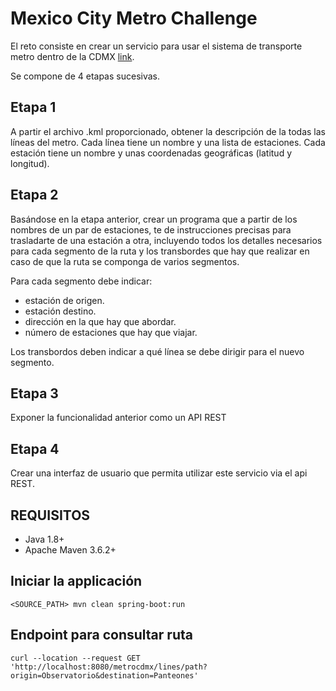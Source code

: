 # Mexico City Metro Challenge

El reto consiste en crear un servicio para usar el sistema de transporte metro dentro de la CDMX [link](https://gist.github.com/MachinesAreUs/a28c0173fd0d4a57d534129d9d6bcafb).

Se compone de 4 etapas sucesivas.

## Etapa 1

A partir el archivo .kml proporcionado, obtener la descripción de la todas las líneas del metro. Cada línea tiene un nombre y una lista de estaciones. Cada estación tiene un nombre y unas coordenadas geográficas (latitud y longitud).

## Etapa 2

Basándose en la etapa anterior, crear un programa que a partir de los nombres de un par de estaciones, te de instrucciones precisas para trasladarte de una estación a otra, incluyendo todos los detalles necesarios para cada segmento de la ruta y los transbordes que hay que realizar en caso de que la ruta se componga de varios segmentos.

Para cada segmento debe indicar:

- estación de origen.
- estación destino.
- dirección en la que hay que abordar.
- número de estaciones que hay que viajar.

Los transbordos deben indicar a qué línea se debe dirigir para el nuevo segmento.

## Etapa 3

Exponer la funcionalidad anterior como un API REST

## Etapa 4

Crear una interfaz de usuario que permita utilizar este servicio via el api REST.

## REQUISITOS

- Java 1.8+
- Apache Maven 3.6.2+ 

## Iniciar la applicación
`<SOURCE_PATH> mvn clean spring-boot:run`

## Endpoint para consultar ruta
`curl --location --request GET 'http://localhost:8080/metrocdmx/lines/path?origin=Observatorio&destination=Panteones'`

